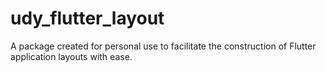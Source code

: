 # udy_flutter_layout

A package created for personal use to facilitate the construction of Flutter application layouts with ease.
